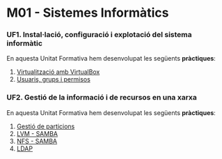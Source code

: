 # M01 - Sistemes Informàtics


### UF1. Instal·lació, configuració i explotació del sistema informàtic
En aquesta Unitat Formativa hem desenvolupat les següents **pràctiques**:
1. [Virtualització amb VirtualBox](https://htmlpreview.io/?https://github.com/mllanas/...<--URL)
2. [Usuaris, grups i permisos](https://htmlpreview.github.io/?https://github.com/mllanas/Portfoli/blob/main/M%C3%B2duls/M01_SistemesInform%C3%A0tics/UF1/DAM_UFP1_P2_UsuarisGrupsPermisos/UF1-P2_UsuarisGrupsPermisos.html)


### UF2. Gestió de la informació i de recursos en una xarxa
En aquesta Unitat Formativa hem desenvolupat les següents **pràctiques**:
1. [Gestió de particions](https://htmlpreview.io/?https://github.com/mllanas/...<--URL)
2. [LVM - SAMBA](https://htmlpreview.io/?https://github.com/mllanas/...<--URL)
3. [NFS - SAMBA](https://htmlpreview.io/?https://github.com/mllanas/...<--URL)
4. [LDAP](https://htmlpreview.io/?https://github.com/mllanas/...<--URL)
